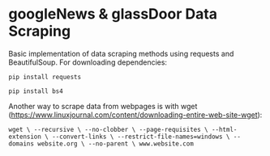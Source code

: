 # googleNews & glassDoor Data Scraping

Basic implementation of data scraping methods using requests and BeautifulSoup.
For downloading dependencies:

`pip install requests`

`pip install bs4`

Another way to scrape data from webpages is with wget (https://www.linuxjournal.com/content/downloading-entire-web-site-wget):

`wget \
     --recursive \
     --no-clobber \
     --page-requisites \
     --html-extension \
     --convert-links \
     --restrict-file-names=windows \
     --domains website.org \
     --no-parent \
         www.website.com`
         
